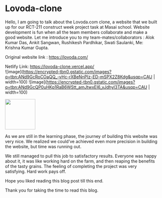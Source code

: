 # Lovoda-clone

Hello, I am going to talk about the Lovoda.com clone, a website that we built up for our RCT-211 construct week project task at Masai school. Website development is fun when all the team members collaborate and make a good website. Let me introduce you to my team-mates/collaborators :
Alok Kumar Das,
Ankit Sangwan,
Rushikesh Pardhikar,
Swati Saulanki,
Me: Krishna Kumar Gupta.

Original website link : https://lovoda.com/

Netlify Link: https://lovoda-clone.vercel.app/
</br>
![image](https://encrypted-tbn0.gstatic.com/images?q=tbn:ANd9GcRoCOaQQ_-vHc-rXBeNnPIz-ED-mSPX2Z8Kdg&usqp=CAU | width=100)
![image](https://encrypted-tbn0.gstatic.com/images?q=tbn:ANd9GcQP0uHKp1RaB6WStt_amJtwxEI6_vJdhyl3TA&usqp=CAU | width=100)

<img src="https://encrypted-tbn0.gstatic.com/images?q=tbn:ANd9GcQP0uHKp1RaB6WStt_amJtwxEI6_vJdhyl3TA&usqp=CAU" width="100" />


As we are still in the learning phase, the journey of building this website was very nice. We realized we could’ve achieved even more precision in building the website, but time was running out.

We still managed to pull this job to satisfactory results. Everyone was happy about it, it was like working hard on the farm, and then reaping the benefits of the tasty grains. The feeling of completing the project was very satisfying. Hard work pays off.

Hope you liked reading this blog post till this end.

Thank you for taking the time to read this blog.
